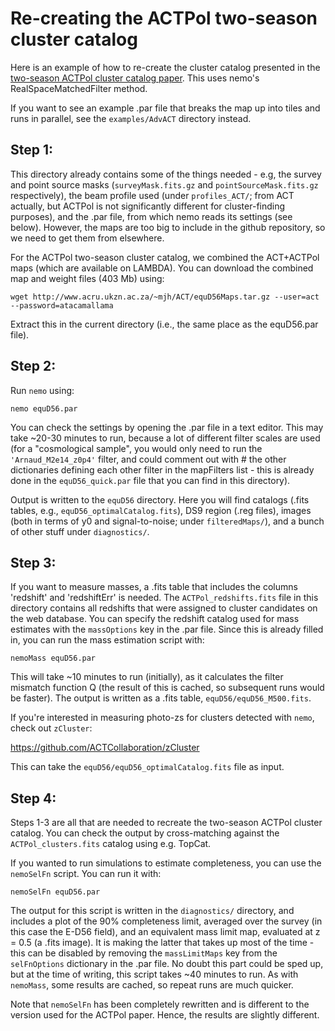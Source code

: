 # Re-creating the ACTPol two-season cluster catalog

Here is an example of how to re-create the cluster catalog presented 
in the [two-season ACTPol cluster catalog paper](http://adsabs.harvard.edu/abs/2017arXiv170905600H). 
This uses nemo's RealSpaceMatchedFilter method.

If you want to see an example .par file that breaks the map up into
tiles and runs in parallel, see the `examples/AdvACT` directory
instead.

## Step 1:

This directory already contains some of the things needed - e.g, the
survey and point source masks (`surveyMask.fits.gz` and 
`pointSourceMask.fits.gz` respectively), the beam profile used (under 
`profiles_ACT/`; from ACT actually, but ACTPol is not significantly 
different for cluster-finding purposes), and the .par file, from which
nemo reads its settings (see below). However, the maps are too big to
include in the github repository, so we need to get them from 
elsewhere.

For the ACTPol two-season cluster catalog, we combined the ACT+ACTPol
maps (which are available on LAMBDA). You can download the combined 
map and weight files (403 Mb) using:

```
wget http://www.acru.ukzn.ac.za/~mjh/ACT/equD56Maps.tar.gz --user=act --password=atacamallama
```

Extract this in the current directory (i.e., the same place as the 
equD56.par file). 

## Step 2:

Run `nemo` using:

```
nemo equD56.par
```

You can check the settings by opening the .par file in a text editor.
This may take ~20-30 minutes to run, because a lot of different filter
scales are used (for a "cosmological sample", you would only need to
run the `'Arnaud_M2e14_z0p4'` filter, and could comment out with # the
other dictionaries defining each other filter in the mapFilters 
list - this is already done in the `equD56_quick.par` file that you can
find in this directory).

Output is written to the `equD56` directory. Here you will find 
catalogs (.fits tables, e.g., `equD56_optimalCatalog.fits`), DS9 region
(.reg files), images (both in terms of y0 and signal-to-noise; under
`filteredMaps/`), and a bunch of other stuff under `diagnostics/`.

## Step 3:

If you want to measure masses, a .fits table that includes the columns
'redshift' and 'redshiftErr' is needed. The `ACTPol_redshifts.fits` file
in this directory contains all redshifts that were assigned to 
cluster candidates on the web database. You can specify the redshift catalog 
used for mass estimates with the `massOptions` key in the .par file. 
Since this is already filled in, you can run the mass estimation 
script with:

```
nemoMass equD56.par
```

This will take ~10 minutes to run (initially), as it calculates the 
filter mismatch function Q (the result of this is cached, so subsequent
runs would be faster). The output is written as a .fits table, 
`equD56/equD56_M500.fits`.

If you're interested in measuring photo-zs for clusters detected with
`nemo`, check out `zCluster`: 

<https://github.com/ACTCollaboration/zCluster>

This can take the `equD56/equD56_optimalCatalog.fits` file as input.

## Step 4:

Steps 1-3 are all that are needed to recreate the two-season ACTPol
cluster catalog. You can check the output by cross-matching against
the `ACTPol_clusters.fits` catalog using e.g. TopCat.

If you wanted to run simulations to estimate completeness, you can use
the `nemoSelFn` script. You can run it with:

```
nemoSelFn equD56.par
```

The output for this script is written in the `diagnostics/` directory,
and includes a plot of the 90% completeness limit, averaged over the
survey (in this case the E-D56 field), and an equivalent mass limit 
map, evaluated at z = 0.5 (a .fits image). It is making the latter
that takes up most of the time - this can be disabled by removing
the `massLimitMaps` key from the `selFnOptions` dictionary in the .par
file. No doubt this part could be sped up, but at the time of writing,
this script takes ~40 minutes to run. As with `nemoMass`, some results
are cached, so repeat runs are much quicker.

Note that `nemoSelFn` has been completely rewritten and is different
to the version used for the ACTPol paper. Hence, the results are 
slightly different.
